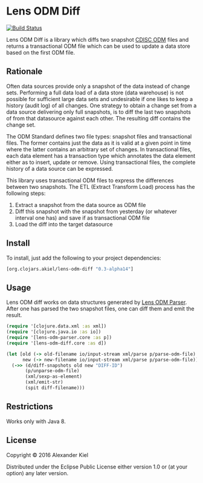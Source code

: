 # Lens ODM Diff

[![Build Status](https://travis-ci.org/alexanderkiel/lens-odm-diff.svg?branch=master)](https://travis-ci.org/alexanderkiel/lens-odm-diff)

Lens ODM Diff is a library which diffs two snapshot [CDISC ODM][1] files and returns a transactional ODM file which can be used to update a data store based on the first ODM file.

## Rationale

Often data sources provide only a snapshot of the data instead of change sets. Performing a full data load of a data store (data warehouse) is not possible for sufficient large data sets and undesirable if one likes to keep a history (audit log) of all changes. One strategy to obtain a change set from a data source delivering only full snapshots, is to diff the last two snapshots of from that datasource against each other. The resulting diff contains the change set.

The ODM Standard defines two file types: snapshot files and transactional files. The former contains just the data as it is valid at a given point in time where the latter contains an arbitrary set of changes. In transactional files, each data element has a transaction type which annotates the data element either as to insert, update or remove. Using transactional files, the complete history of a data source can be expressed.

This library uses transactional ODM files to express the differences between two snapshots. The ETL (Extract Transform Load) process has the following steps:

1. Extract a snapshot from the data source as ODM file
2. Diff this snapshot with the snapshot from yesterday (or whatever interval one has) and save if as transactional ODM file
3. Load the diff into the target datasource

## Install

To install, just add the following to your project dependencies:

```clojure
[org.clojars.akiel/lens-odm-diff "0.3-alpha14"]
```

## Usage

Lens ODM diff works on data structures generated by [Lens ODM Parser][2]. After one has parsed the two snapshot files, one can diff them and emit the result.

```clojure
(require '[clojure.data.xml :as xml])
(require '[clojure.java.io :as io])
(require '[lens-odm-parser.core :as p])
(require '[lens-odm-diff.core :as d])

(let [old (-> old-filename io/input-stream xml/parse p/parse-odm-file)
      new (-> new-filename io/input-stream xml/parse p/parse-odm-file)]
  (->> (d/diff-snapshots old new "DIFF-ID")
       (p/unparse-odm-file)
       (xml/sexp-as-element)
       (xml/emit-str)
       (spit diff-filename)))
```

## Restrictions

Works only with Java 8.

## License

Copyright © 2016 Alexander Kiel

Distributed under the Eclipse Public License either version 1.0 or (at
your option) any later version.

[1]: <http://www.cdisc.org/odm>
[2]: <https://github.com/alexanderkiel/lens-odm-parser>
